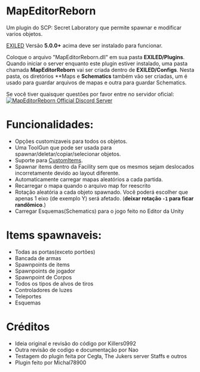# MapEditorReborn
Um plugin do SCP: Secret Laboratory que permite spawnar e modificar varios objetos.

[EXILED](https://github.com/Exiled-Team/EXILED) Versão **5.0.0+** acima deve ser instalado para funcionar.

Coloque o arquivo "MapEditorReborn.dll" em sua pasta **EXILED/Plugins**.
Quando iniciar o server enquanto este plugin estiver instalado, uma pasta chamada **MapEditorReborn** vai ser criada dentro de **EXILED/Configs**.
Nesta pasta, os diretórios **Maps e **Schematics** também vão ser criadas, um é usado para guardar arquivos de mapas e outra para guardar Schematics.

Se você tiver quaisquer questões por favor entre no servidor oficial:<br>
<a href="https://discord.gg/JwAfeSd79u">
<img src="https://discordapp.com/api/guilds/947849283514814486/widget.png?style=banner2" alt="MapEditorReborn Official Discord Server"/>
</a>

# Funcionalidades:
- Opções customizaveis para todos os objetos.
- Uma ToolGun que pode ser usada para spawnar/deletar/copiar/selecionar objetos.
- Suporte para [CustomItems](https://github.com/Exiled-Team/CustomItems).
- Spawnar items dentro da Facility sem que os mesmos sejam deslocados incorretamente devido ao layout diferente.
- Automaticamente carregar mapas aleatórios a cada partida.
- Recarregar o mapa quando o arquivo map for reescrito
- Rotação aleatória a cada objeto spawnado. Você poderá escolher que apenas 1 eixo (de exemplo Y) será afetado. (**deixar rotação `-1` para ficar randômico**.)
- Carregar Esquemas(Schematics) para o jogo feito no Editor da Unity

# Items spawnaveis:
- Todas as portas(exceto portões)
- Bancada de armas
- Spawnpoints de items
- Spawnpoints de jogador
- Spawnpoint de Corpos
- Todos os tipos de alvos de tiros
- Controladores de luzes
- Teleportes
- Esquemas

# Créditos
- Ideia original e revisão do código  por Killers0992
- Outra revisão de codigo e documentação por Nao
- Testagem do plugin feita por Cegła, The Jukers server Staffs e outros
- Plugin feito por Michal78900